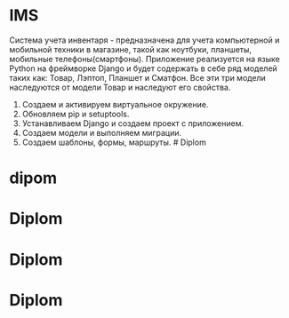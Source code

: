 # IMS

Система учета инвентаря - предназначена для учета компьютерной и мобильной техники в магазине, такой как ноутбуки, планшеты, мобильные телефоны(смартфоны). Приложение реализуется на языке Python на фреймворке Django и будет содержать в себе ряд моделей таких как: Товар, Лэптоп, Планшет и Сматфон. Все эти три модели наследуются от модели Товар и наследуют его свойства. 

1. Создаем и активируем виртуальное окружение.
2. Обновляем pip и setuptools.
3. Устанавливаем Django и создаем проект с приложением. 
4. Создаем модели и выполняем миграции. 
5. Создаем шаблоны, формы, маршруты. # Diplom
# dipom
# Diplom
# Diplom
# Diplom
